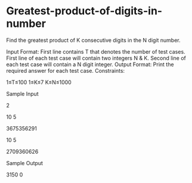 Greatest-product-of-digits-in-number
====================================

Find the greatest product of K consecutive digits in the N digit number.

Input Format: First line contains T that denotes the number of test cases.  First line of each test case will contain two integers N & K. Second line of each test case will contain a N digit integer. 
Output Format:  Print the required answer for each test case.
Constraints: 


1≤T≤100 
1≤K≤7 
K≤N≤1000

Sample Input


2


10 5


3675356291


10 5


2709360626


Sample Output


3150
0

